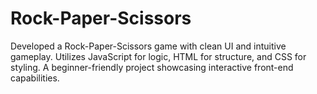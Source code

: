 # Rock-Paper-Scissors
Developed a Rock-Paper-Scissors game with clean UI and intuitive gameplay. Utilizes JavaScript for logic, HTML for structure, and CSS for styling. A beginner-friendly project showcasing interactive front-end capabilities.
